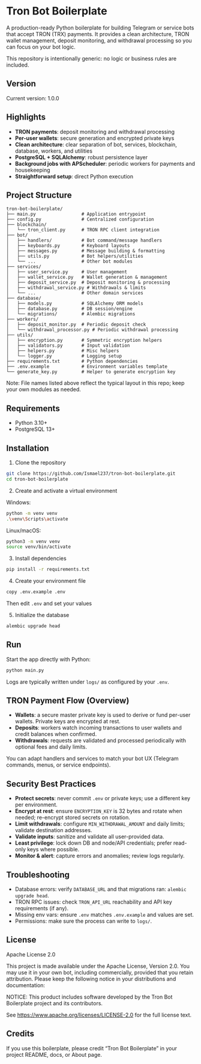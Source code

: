 # Tron Bot Boilerplate

A production-ready Python boilerplate for building Telegram or service bots that accept TRON (TRX) payments. It provides a clean architecture, TRON wallet management, deposit monitoring, and withdrawal processing so you can focus on your bot logic.

This repository is intentionally generic: no logic or business rules are included.

## Version

Current version: 1.0.0

## Highlights

- __TRON payments__: deposit monitoring and withdrawal processing
- __Per-user wallets__: secure generation and encrypted private keys
- __Clean architecture__: clear separation of bot, services, blockchain, database, workers, and utilities
- __PostgreSQL + SQLAlchemy__: robust persistence layer
- __Background jobs with APScheduler__: periodic workers for payments and housekeeping
- __Straightforward setup__: direct Python execution

## Project Structure

```
tron-bot-boilerplate/
├── main.py                 # Application entrypoint
├── config.py               # Centralized configuration
├── blockchain/
│   └── tron_client.py      # TRON RPC client integration
├── bot/
│   ├── handlers/           # Bot command/message handlers
│   ├── keyboards.py        # Keyboard layouts
│   ├── messages.py         # Message building & formatting
│   ├── utils.py            # Bot helpers/utilities
│   └── ...                 # Other bot modules
├── services/
│   ├── user_service.py     # User management
│   ├── wallet_service.py   # Wallet generation & management
│   ├── deposit_service.py  # Deposit monitoring & processing
│   ├── withdrawal_service.py # Withdrawals & limits
│   └── ...                 # Other domain services
├── database/
│   ├── models.py           # SQLAlchemy ORM models
│   ├── database.py         # DB session/engine
│   └── migrations/         # Alembic migrations
├── workers/
│   ├── deposit_monitor.py  # Periodic deposit check
│   └── withdrawal_processor.py # Periodic withdrawal processing
├── utils/
│   ├── encryption.py       # Symmetric encryption helpers
│   ├── validators.py       # Input validation
│   ├── helpers.py          # Misc helpers
│   └── logger.py           # Logging setup
├── requirements.txt        # Python dependencies
├── .env.example            # Environment variables template
└── generate_key.py         # Helper to generate encryption key
```

Note: File names listed above reflect the typical layout in this repo; keep your own modules as needed.

## Requirements

- Python 3.10+
- PostgreSQL 13+

## Installation

1) Clone the repository
```bash
git clone https://github.com/Ismael237/tron-bot-boilerplate.git
cd tron-bot-boilerplate
```

2) Create and activate a virtual environment

Windows:
```bash
python -m venv venv
.\venv\Scripts\activate
```

Linux/macOS:
```bash
python3 -m venv venv
source venv/bin/activate
```

3) Install dependencies
```bash
pip install -r requirements.txt
```

4) Create your environment file
```bash
copy .env.example .env
```
Then edit `.env` and set your values

5) Initialize the database
```bash
alembic upgrade head
```

## Run

Start the app directly with Python:
```bash
python main.py
```

Logs are typically written under `logs/` as configured by your `.env`.

## TRON Payment Flow (Overview)

- __Wallets__: a secure master private key is used to derive or fund per-user wallets. Private keys are encrypted at rest.
- __Deposits__: workers watch incoming transactions to user wallets and credit balances when confirmed.
- __Withdrawals__: requests are validated and processed periodically with optional fees and daily limits.

You can adapt handlers and services to match your bot UX (Telegram commands, menus, or service endpoints).

## Security Best Practices

- __Protect secrets__: never commit `.env` or private keys; use a different key per environment.
- __Encrypt at rest__: ensure `ENCRYPTION_KEY` is 32 bytes and rotate when needed; re-encrypt stored secrets on rotation.
- __Limit withdrawals__: configure `MIN_WITHDRAWAL_AMOUNT` and daily limits; validate destination addresses.
- __Validate inputs__: sanitize and validate all user-provided data.
- __Least privilege__: lock down DB and node/API credentials; prefer read-only keys where possible.
- __Monitor & alert__: capture errors and anomalies; review logs regularly.

## Troubleshooting

- Database errors: verify `DATABASE_URL` and that migrations ran: `alembic upgrade head`.
- TRON RPC issues: check `TRON_API_URL` reachability and API key requirements (if any).
- Missing env vars: ensure `.env` matches `.env.example` and values are set.
- Permissions: make sure the process can write to `logs/`.

## License

Apache License 2.0

This project is made available under the Apache License, Version 2.0. You may use it in your own bot, including commercially, provided that you retain attribution. Please keep the following notice in your distributions and documentation:

NOTICE: This product includes software developed by the Tron Bot Boilerplate project and its contributors.

See https://www.apache.org/licenses/LICENSE-2.0 for the full license text.

## Credits

If you use this boilerplate, please credit “Tron Bot Boilerplate” in your project README, docs, or About page.